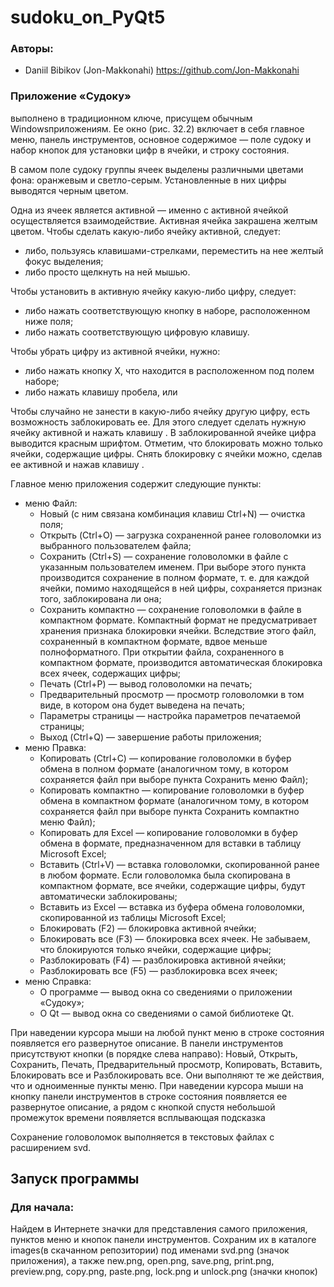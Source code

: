 # sudoku_on_PyQt5

### Авторы:
- Daniil Bibikov (Jon-Makkonahi) https://github.com/Jon-Makkonahi

### Приложение «Судоку» 
выполнено в традиционном ключе, присущем обычным Windowsприложениям. 
Ее окно (рис. 32.2) включает в себя главное меню, панель инструментов, 
основное содержимое — поле судоку и набор кнопок для установки цифр в ячейки, и строку состояния.

В самом поле судоку группы ячеек выделены различными цветами фона: оранжевым
и светло-серым. Установленные в них цифры выводятся черным цветом.

Одна из ячеек является активной — именно с активной ячейкой осуществляется взаимодействие. 
Активная ячейка закрашена желтым цветом.
Чтобы сделать какую-либо ячейку активной, следует:

 * либо, пользуясь клавишами-стрелками, переместить на нее желтый фокус выделения;
 * либо просто щелкнуть на ней мышью.

Чтобы установить в активную ячейку какую-либо цифру, следует:

 * либо нажать соответствующую кнопку в наборе, расположенном ниже поля;
 * либо нажать соответствующую цифровую клавишу.

Чтобы убрать цифру из активной ячейки, нужно:
 * либо нажать кнопку Х, что находится в расположенном под полем наборе;
 * либо нажать клавишу пробела, <Backspace> или <Del>

Чтобы случайно не занести в какую-либо ячейку другую цифру, есть возможность заблокировать ее. 
Для этого следует сделать нужную ячейку активной и нажать клавишу <F2>.
В заблокированной ячейке цифра выводится красным шрифтом.
Отметим, что блокировать можно только ячейки, содержащие цифры.
Снять блокировку с ячейки можно, сделав ее активной и нажав клавишу <F4>. 
  
Главное меню приложения содержит следующие пункты:
* меню Файл:
  * Новый (с ним связана комбинация клавиш Ctrl+N) — очистка поля;
  * Открыть (Ctrl+O) — загрузка сохраненной ранее головоломки из выбранного
    пользователем файла;
  * Сохранить (Ctrl+S) — сохранение головоломки в файле с указанным пользователем именем. При выборе этого пункта производится сохранение в полном формате, т. е. для      каждой ячейки, помимо находящейся в ней цифры, сохраняется признак того, заблокирована ли она;
  * Сохранить компактно — сохранение головоломки в файле в компактном формате. Компактный формат не предусматривает хранения признака блокировки ячейки. Вследствие этого файл, сохраненный в компактном формате, вдвое меньше полноформатного. При открытии файла, сохраненного в компактном формате, производится автоматическая блокировка всех ячеек, содержащих цифры; 
  * Печать (Ctrl+P) — вывод головоломки на печать; 
  * Предварительный просмотр — просмотр головоломки в том виде, в котором она будет выведена на печать; 
  * Параметры страницы — настройка параметров печатаемой страницы; 
  * Выход  (Ctrl+Q) — завершение работы приложения; 
* меню Правка: 
  * Копировать (Ctrl+C) — копирование головоломки в буфер обмена в полном формате (аналогичном тому, в котором сохраняется файл при выборе пункта Сохранить меню Файл); 
  * Копировать компактно — копирование головоломки в буфер обмена в компактном формате (аналогичном тому, в котором сохраняется файл при выборе пункта Сохранить компактно меню Файл); 
  * Копировать для Excel — копирование головоломки в буфер обмена в формате, предназначенном для вставки в таблицу Microsoft Excel; 
  * Вставить (Ctrl+V) — вставка головоломки, скопированной ранее в любом формате. Если головоломка была скопирована в компактном формате, все ячейки, содержащие цифры, будут автоматически заблокированы; 
  * Вставить из Excel — вставка из буфера обмена головоломки, скопированной из таблицы Microsoft Excel; 
  * Блокировать (F2) — блокировка активной ячейки;
  * Блокировать все (F3) — блокировка всех ячеек. Не забываем, что блокируются
только ячейки, содержащие цифры;
  * Разблокировать (F4) — разблокировка активной ячейки;
  * Разблокировать все (F5) — разблокировка всех ячеек;
* меню Справка:
  * О программе — вывод окна со сведениями о приложении «Судоку»;
  * О Qt — вывод окна со сведениями о самой библиотеке Qt.

При наведении курсора мыши на любой пункт меню в строке состояния появляется его развернутое описание.
В панели инструментов присутствуют кнопки (в порядке слева направо): Новый, Открыть,
Сохранить, Печать, Предварительный просмотр, Копировать, Вставить, Блокировать
все и Разблокировать все. Они выполняют те же действия, что и одноименные пункты
меню. При наведении курсора мыши на кнопку панели инструментов в строке состояния
появляется ее развернутое описание, а рядом с кнопкой спустя небольшой промежуток
времени появляется всплывающая подсказка
 
Сохранение головоломок выполняется в текстовых файлах с расширением svd.

## Запуск программы

### Для начала:

Найдем в Интернете значки для представления самого приложения, пунктов меню и кнопок
панели инструментов. Сохраним их в каталоге images(в скачанном репозитории) под именами svd.png (значок приложения), 
а также new.png, open.png, save.png, print.png, preview.png, copy.png, paste.png, lock.png и unlock.png (значки кнопок)

  
  
  
  
  
  
  
  
  
  
  
  
  
  
  
  
  
  
  
  
  
  
  
  
